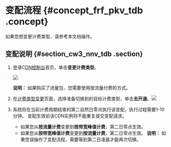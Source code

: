 # 变配流程 {#concept_frf_pkv_tdb .concept}

如果您想变更计费类型，请参考本文档操作。

## 变配说明 {#section_cw3_nnv_tdb .section}

1.  登录C[DN控制台](https://cdn.console.aliyun.com)首页，单击**变更计费类型**。

    ![](http://static-aliyun-doc.oss-cn-hangzhou.aliyuncs.com/assets/img/5109/15363811036037_zh-CN.png)

    **说明：** 如果购买了流量包，您需要使用按流量付费的方式。

2.  在[计费类型变更](https://common-buy-intl.aliyun.com)页面，选择准备切换到的目标计费类型，单击**去开通**。![](http://static-aliyun-doc.oss-cn-hangzhou.aliyuncs.com/assets/img/5109/15363811035061_zh-CN.png)
3.  系统将在当前计费周期结束的第二自然日零点执行该变配，执行过程需要1-10分钟。 变配生效前该CDN实例将不能重复提交变配请求。

    -   如果您从**按流量计费**变更到**按带宽峰值计费**，第二日零点生效。
    -   如果您从**按带宽峰值计费**变更到**按流量计费**，第二日零点生效。
    **说明：** 如果您误操作了变配流程，需要等到第二日凌晨才能再次切换。


